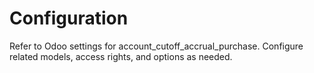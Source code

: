 # Configuration

Refer to Odoo settings for account_cutoff_accrual_purchase. Configure related models, access rights, and options as needed.
